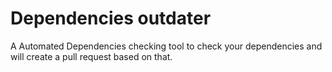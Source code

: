 # Dependencies outdater

A Automated Dependencies checking tool to check your dependencies and will create a pull request based on that.